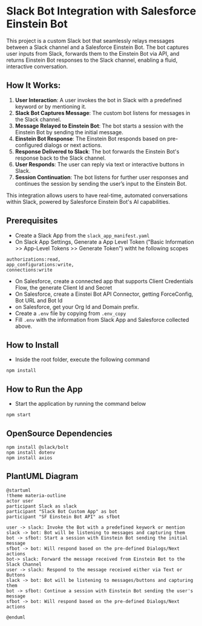 # Slack Bot Integration with Salesforce Einstein Bot

This project is a custom Slack bot that seamlessly relays messages between a Slack channel and a Salesforce Einstein Bot. The bot captures user inputs from Slack, forwards them to the Einstein Bot via API, and returns Einstein Bot responses to the Slack channel, enabling a fluid, interactive conversation.

## How It Works:
1. **User Interaction**: A user invokes the bot in Slack with a predefined keyword or by mentioning it.
2. **Slack Bot Captures Message**: The custom bot listens for messages in the Slack channel.
3. **Message Relayed to Einstein Bot**: The bot starts a session with the Einstein Bot by sending the initial message.
4. **Einstein Bot Response**: The Einstein Bot responds based on pre-configured dialogs or next actions.
5. **Response Delivered to Slack**: The bot forwards the Einstein Bot's response back to the Slack channel.
6. **User Responds**: The user can reply via text or interactive buttons in Slack.
7. **Session Continuation**: The bot listens for further user responses and continues the session by sending the user’s input to the Einstein Bot.

This integration allows users to have real-time, automated conversations within Slack, powered by Salesforce Einstein Bot's AI capabilities.

## Prerequisites
* Create a Slack App from the `slack_app_manifest.yaml`
* On Slack App Settings, Generate a App Level Token ("Basic Information >> App-Level Tokens >> Generate Token") witht he following scopes
```
authorizations:read, 
app_configurations:write,
connections:write
``` 
* On Salesforce, create a connected app that supports Client Credentials Flow, the generate Client Id and Secret
* On Salesforce, create a Einstei Bot API Connector, getting ForceConfig, Bot URL and Bot Id
* on Salesforce, get your Org Id and Domain prefix. 
* Create a `.env` file by copying from `.env_copy`
* Fill `.env` with the information from Slack App and Salesforce collected above.

## How to Install
* Inside the root folder, execute the following command
```
npm install
```
## How to Run the App

* Start the application by running the command below
```
npm start
```

## OpenSource Dependencies
```
npm install @slack/bolt
npm install dotenv
npm install axios
```

## PlantUML Diagram
```
@startuml
!theme materia-outline
actor user
participant Slack as slack
participant "Slack Bot Custom App" as bot
participant "SF Einstein Bot API" as sfbot

user -> slack: Invoke the Bot with a predefined keywork or mention
slack -> bot: Bot will be listening to messages and capturing them
bot -> sfbot: Start a session with Einstein Bot sending the initial message
sfbot -> bot: Will respond based on the pre-defined Dialogs/Next actions
bot-> slack: Forward the message received from Einstein Bot to the Slack Channel
user -> slack: Respond to the message received either via Text or Buttons
slack -> bot: Bot will be listening to messages/buttons and capturing them
bot -> sfbot: Continue a session with Einstein Bot sending the user's message
sfbot -> bot: Will respond based on the pre-defined Dialogs/Next actions

@enduml
```